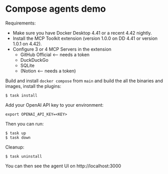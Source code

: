 # Compose agents demo

Requirements:

+ Make sure you have Docker Desktop 4.41 or a recent 4.42 nightly.
+ Install the MCP Toolkit extension (version 1.0.0 on DD 4.41 or version 1.0.1 on 4.42).
+ Configure 3 or 4 MCP Servers in the extension
  + GitHub Official <-- needs a token
  + DuckDuckGo
  + SQLite
  + (Notion <-- needs a token)

Build and install `docker compose` from `main` and build the all the binaries and images, install the plugins:

```console
$ task install
```

Add your OpenAI API key to your environment:

```console
export OPENAI_API_KEY=<KEY>
```

Then you can run:

```console
$ task up
$ task down
```

Cleanup:

```console
$ task uninstall
```

You can then see the agent UI on http://localhost:3000
